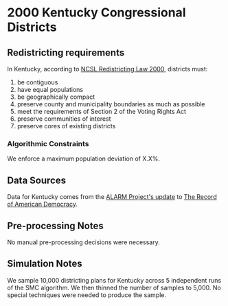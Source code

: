 # 2000 Kentucky Congressional Districts

## Redistricting requirements
In Kentucky, according to [NCSL Redistricting Law 2000](https://web.archive.org/web/20041216185957/https://www.senate.mn/departments/scr/redist/red2000/Tab5appx.htm), districts must:

1. be contiguous
1. have equal populations
1. be geographically compact
1. preserve county and municipality boundaries as much as possible
1. meet the requirements of Section 2 of the Voting Rights Act
1. preserve communities of interest
1. preserve cores of existing districts


### Algorithmic Constraints
We enforce a maximum population deviation of X.X%.

## Data Sources
Data for Kentucky comes from the [ALARM Project's update](https://dataverse.harvard.edu/dataset.xhtml?persistentId=doi:10.7910/DVN/ZV5KF3) to [The Record of American Democracy](https://road.hmdc.harvard.edu/).

## Pre-processing Notes
No manual pre-processing decisions were necessary.

## Simulation Notes
We sample 10,000 districting plans for Kentucky across 5 independent runs of the SMC algorithm.
We then thinned the number of samples to 5,000. 
No special techniques were needed to produce the sample.
